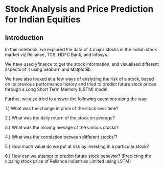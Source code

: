 # Stock Analysis and Price Prediction for Indian Equities

## Introduction
In this notebook, we explored the data of 4 major stocks in the Indian stock market viz Reliance, TCS, HDFC Bank, and Infosys.

We have used yfinance to get the stock information, and visualized different aspects of it using Seaborn and Matplotlib.

We have also looked at a few ways of analyzing the risk of a stock, based on its previous performance history and tried to predict future stock prices through a Long Short Term Memory (LSTM) model.

Further, we also tried to answer the following questions along the way:

1.) What was the change in price of the stock over time?

2.) What was the daily return of the stock on average?

3.) What was the moving average of the various stocks?

4.) What was the correlation between different stocks'?

5.) How much value do we put at risk by investing in a particular stock?

6.) How can we attempt to predict future stock behavior? (Predicting the closing stock price of Reliance Industries Limited using LSTM)
